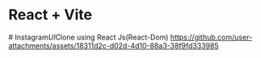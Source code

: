 # React + Vite
 #   I n s t a g r a m _ U I _ C l o n e  using React Js(React-Dom)
 
 
https://github.com/user-attachments/assets/18311d2c-d02d-4d10-88a3-38f9fd333985


